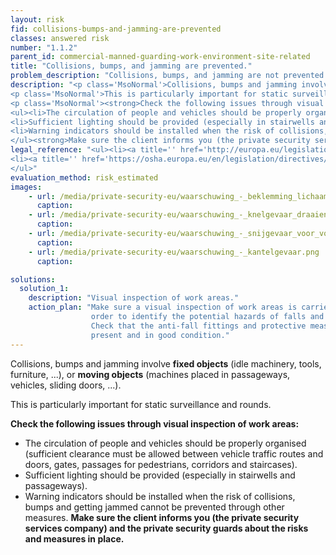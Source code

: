 ```yaml
---
layout: risk
fid: collisions-bumps-and-jamming-are-prevented
classes: answered risk
number: "1.1.2"
parent_id: commercial-manned-guarding-work-environment-site-related
title: "Collisions, bumps, and jamming are prevented."
problem_description: "Collisions, bumps, and jamming are not prevented."
description: "<p class='MsoNormal'>Collisions, bumps and jamming involve <strong>fixed objects</strong> (idle machinery, tools, furniture, ...), or <strong>moving objects</strong> (machines placed in passageways, vehicles, sliding doors, ...).</p>&#13;
<p class='MsoNormal'>This is particularly important for static surveillance and rounds.</p>&#13;
<p class='MsoNormal'><strong>Check the following issues through visual inspection of work areas:</strong></p>&#13;
<ul><li>The circulation of people and vehicles should be properly organised (sufficient clearance must be allowed between vehicle traffic routes and doors, gates, passages for pedestrians, corridors and staircases).</li>&#13;
<li>Sufficient lighting should be provided (especially in stairwells and passageways).</li>&#13;
<li>Warning indicators should be installed when the risk of collisions, bumps and getting jammed cannot be prevented through other measures.</li>&#13;
</ul><strong>Make sure the client informs you (the private security services company) and the private security guards about the risks and measures in place.</strong>"
legal_reference: "<ul><li><a title='' href='http://europa.eu/legislation_summaries/employment_and_social_policy/health_hygiene_safety_at_work/c11113_en.htm' rel='nofollow' target='_blank'>89/391/CEE Implementing measures to improve the health and safety of workers (framework directive).</a></li>&#13;
<li><a title='' href='https://osha.europa.eu/en/legislation/directives/workplaces-equipment-signs-personal-protective-equipment/osh-directives/2' rel='nofollow' target='_blank'>89/654/EEC Directive on the minimum safety and health requirements for the workplace</a>.</li>&#13;
</ul>"
evaluation_method: risk_estimated
images:
    - url: /media/private-security-eu/waarschuwing_-_beklemming_lichaam.png
      caption:
    - url: /media/private-security-eu/waarschuwing_-_knelgevaar_draaiend.png
      caption:
    - url: /media/private-security-eu/waarschuwing_-_snijgevaar_voor_voet.png
      caption:
    - url: /media/private-security-eu/waarschuwing_-_kantelgevaar.png
      caption:

solutions:
  solution_1:
    description: "Visual inspection of work areas."
    action_plan: "Make sure a visual inspection of work areas is carried out in
                  order to identify the potential hazards of falls and slips.
                  Check that the anti-fall fittings and protective measures are
                  present and in good condition."
---
```

Collisions, bumps and jamming involve **fixed objects** (idle machinery,
tools, furniture, ...), or **moving objects** (machines placed in passageways,
vehicles, sliding doors, ...).

This is particularly important for static surveillance and rounds.

**Check the following issues through visual inspection of work areas:**

  * The circulation of people and vehicles should be properly organised (sufficient clearance must be allowed between vehicle traffic routes and doors, gates, passages for pedestrians, corridors and staircases).
  * Sufficient lighting should be provided (especially in stairwells and passageways).
  * Warning indicators should be installed when the risk of collisions, bumps and getting jammed cannot be prevented through other measures.
**Make sure the client informs you (the private security services company) and the private security guards about the risks and measures in place.**


